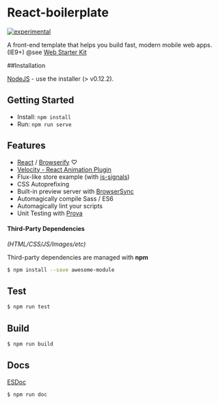 React-boilerplate
===============

[![experimental](http://badges.github.io/stability-badges/dist/experimental.svg)](http://github.com/badges/stability-badges)

A front-end template that helps you build fast, modern mobile web apps. (IE9+) @see [Web Starter Kit](https://github.com/google/web-starter-kit)


##Installation
 
[NodeJS](http://nodejs.org) - use the installer (> v0.12.2).

## Getting Started

- Install: `npm install`
- Run: `npm run serve`

## Features

* [React](http://facebook.github.io/react/) / [Browserify](http://browserify.org/) ♡
* [Velocity - React Animation Plugin](https://github.com/twitter-fabric/velocity-react)
* Flux-like store example (with [js-signals](http://millermedeiros.github.io/js-signals/))
* CSS Autoprefixing
* Built-in preview server with [BrowserSync](http://www.browsersync.io/)
* Automagically compile Sass / ES6
* Automagically lint your scripts
* Unit Testing with [Prova](https://github.com/azer/prova)



#### Third-Party Dependencies

*(HTML/CSS/JS/Images/etc)*

Third-party dependencies are managed with **npm**

```sh
$ npm install --save awesome-module
```

## Test

```sh
$ npm run test
```

## Build

```sh
$ npm run build
```

## Docs

[ESDoc](https://esdoc.org/)

```sh
$ npm run doc
```
